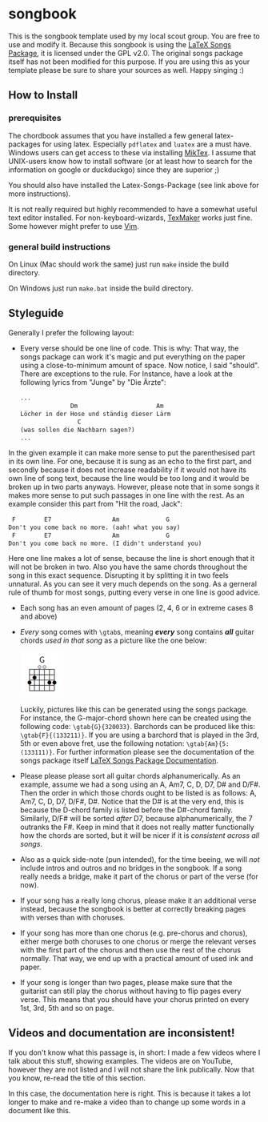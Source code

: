 # songbook

This is the songbook template used by my local scout group. You are free to use and modify it.
Because this songbook is using the [LaTeX Songs Package](http://songs.sourceforge.net/), it is licensed under the GPL v2.0. 
The original songs package itself has not been modified for this purpose. 
If you are using this as your template please be sure to share your sources as well. 
Happy singing :)

## How to Install

### prerequisites

The chordbook assumes that you have installed a few general latex-packages for using latex. 
Especially `pdflatex` and `luatex` are a must have. 
Windows users can get access to these via installing [MikTex](https://miktex.org/). 
I assume that UNIX-users know how to install software (or at least how to search for the information on google or duckduckgo) since they are superior ;)

You should also have installed the Latex-Songs-Package (see link above for more instructions). 

It is not really required but highly recommended to have a somewhat useful text editor installed. 
For non-keyboard-wizards, [TexMaker](https://www.xm1math.net/texmaker/) works just fine. 
Some however might prefer to use [Vim](https://www.vim.org/). 

### general build instructions

On Linux (Mac should work the same) just run `make` inside the build directory. 

On Windows just run `make.bat` inside the build directory. 

## Styleguide 

Generally I prefer the following layout: 
 - Every verse should be one line of code. This is why: That way, the songs package can work it's magic and put everything on the paper using a close-to-minimum amount of space. Now notice, I said "should". There are exceptions to the rule. For Instance, have a look at the following lyrics from "Junge" by "Die Ärzte": 
   ```
   ...
                 Dm                      Am
   Löcher in der Hose und ständig dieser Lärm
                   C
   (was sollen die Nachbarn sagen?)
   ...
   ```
In the given example it can make more sense to put the parenthesised part in its own line. For one, because it is sung as an echo to the first part, and secondly because it does not increase readability if it would not have its own line of song text, because the line would be too long and it would be broken up in two parts anyways. However, please note that in some songs it makes more sense to put such passages in one line with the rest. As an example consider this part from "Hit the road, Jack": 
```
 F        E7                 Am             G
Don't you come back no more. (aah! what you say)
 F        E7                 Am             G
Don't you come back no more. (I didn't understand you)

```
Here one line makes a lot of sense, because the line is short enough that it will not be broken in two. Also you have the same chords throughout the song in this exact sequence. Disrupting it by splitting it in two feels unnatural. As you can see it very much depends on the song. As a gerneral rule of thumb for most songs, putting every verse in one line is good advice. 

 - Each song has an even amount of pages (2, 4, 6 or in extreme cases 8 and above)
 - *Every* song comes with `\gtab`s, meaning ***every*** song contains ***all*** guitar chords *used in that song* as a picture like the one below: 

   ![Picture of a G-Major](build/img/gmaj.png) 

   Luckily, pictures like this can be generated using the songs package. For instance, the G-major-chord shown here can be created using the following code: `\gtab{G}{320033}`. Barchords can be produced like this: `\gtab{F}{(133211)}`. If you are using a barchord that is played in the 3rd, 5th or even above fret, use the following notation: `\gtab{Am}{5:(133111)}`. For further information please see the documentation of the songs package itself [LaTeX Songs Package Documentation](http://songs.sourceforge.net/songsdoc/songs.html). 
 - Please please please sort all guitar chords alphanumerically. As an example, assume we had a song using an A, Am7, C, D, D7, D# and D/F#. Then the order in which those chords ought to be listed is as follows: A, Am7, C, D, D7, D/F#, D#. Notice that the D# is at the very end, this is because the D-chord family is listed before the D#-chord family. Similarly, D/F# will be sorted _after_ D7, because alphanumerically, the 7 outranks the F#. Keep in mind that it does not really matter functionally how the chords are sorted, but it will be nicer if it is _consistent across all songs_.
 - Also as a quick side-note (pun intended), for the time beeing, we will *not* include intros and outros and no bridges in the songbook. If a song really needs a bridge, make it part of the chorus or part of the verse (for now). 
 - If your song has a really long chorus, please make it an additional verse instead, because the songbook is better at correctly breaking pages with verses than with choruses. 
 - If your song has more than one chorus (e.g. pre-chorus and chorus), either merge both choruses to one chorus or merge the relevant verses with the first part of the chorus and then use the rest of the chorus normally. That way, we end up with a practical amount of used ink and paper. 
 - If your song is longer than two pages, please make sure that the guitarist can still play the chorus without having to flip pages every verse. This means that you should have your chorus printed on every 1st, 3rd, 5th and so on page. 

## Videos and documentation are inconsistent! 

If you don't know what this passage is, in short: I made a few videos where I talk about this stuff, showing examples. The videos are on YouTube, however they are not listed and I will not share the link publically. 
Now that you know, re-read the title of this section. 

In this case, the documentation here is right. This is because it takes a lot longer to make and re-make a video than to change up some words in a document like this. 

